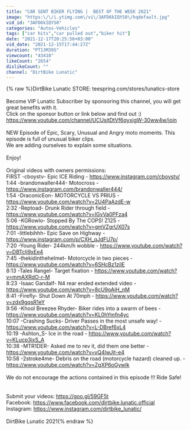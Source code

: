 ```yaml
---
title: "CAR SENT BIKER FLYING |  BEST OF THE WEEK 2021"
image: "https:\/\/i.ytimg.com\/vi\/3AFD6kIQYS0\/hqdefault.jpg"
vid_id: "3AFD6kIQYS0"
categories: "Autos-Vehicles"
tags: ["car hits","car pulled out","biker hit"]
date: "2021-12-17T20:25:56+03:00"
vid_date: "2021-12-15T17:44:27Z"
duration: "PT13M39S"
viewcount: "43418"
likeCount: "2654"
dislikeCount: ""
channel: "DirtBike Lunatic"
---
```

{% raw %}DirtBike Lunatic STORE: teespring.com/stores/lunatics-store<br /><br />Become VIP Lunatic Subscriber by sponsoring this channel, you will get great benefits with it.<br />Click on the sponsor button or link below and find out :) <br /><a rel="nofollow" target="blank" href="https://www.youtube.com/channel/UCUsjtDtVf6qyxigW-30ww4w/join">https://www.youtube.com/channel/UCUsjtDtVf6qyxigW-30ww4w/join</a><br /><br />NEW Episode of Epic, Scary, Unusual and Angry moto moments. This episode is full of unusual biker clips. <br />We are adding ourselves to explain some situations.<br />   <br />Enjoy!<br /><br />Original videos with owners permissions: <br />FIRST -cboystv- Epic ICE Riding - <a rel="nofollow" target="blank" href="https://www.instagram.com/cboystv/">https://www.instagram.com/cboystv/</a><br />1:44 -brandonwaller444- Motocross - <a rel="nofollow" target="blank" href="https://www.instagram.com/brandonwaller444/">https://www.instagram.com/brandonwaller444/</a><br />1:54 -DraconicEon- MOTORCYCLE VS PRIUS - <a rel="nofollow" target="blank" href="https://www.youtube.com/watch?v=2U4PaAzdE-w">https://www.youtube.com/watch?v=2U4PaAzdE-w</a><br />2:32 -Reptoad- Drunk Rider through field - <a rel="nofollow" target="blank" href="https://www.youtube.com/watch?v=IGvVa0PFza4">https://www.youtube.com/watch?v=IGvVa0PFza4</a><br />5:06 -KGRowlo- Stopped By The COPS! Z125 - <a rel="nofollow" target="blank" href="https://www.youtube.com/watch?v=gmVZgrUX07s">https://www.youtube.com/watch?v=gmVZgrUX07s</a><br />7:01 -littlebihhh- Epic Save on Highway - <a rel="nofollow" target="blank" href="https://www.instagram.com/p/CXH_qJdFU7p/">https://www.instagram.com/p/CXH_qJdFU7p/</a><br />7:20 -Young Rider- 244km/h wobble - <a rel="nofollow" target="blank" href="https://www.youtube.com/watch?v=DBTcIj9xEe4">https://www.youtube.com/watch?v=DBTcIj9xEe4</a><br />7:45 -thekidinthehelmet- Motorcycle in two pieces - <a rel="nofollow" target="blank" href="https://www.youtube.com/watch?v=6SHcBz1zjlE">https://www.youtube.com/watch?v=6SHcBz1zjlE</a><br />8:13 -Tales Rangel- Target fixation - <a rel="nofollow" target="blank" href="https://www.youtube.com/watch?v=mmAXRdO-r-M">https://www.youtube.com/watch?v=mmAXRdO-r-M</a> <br />8:23 -Isaac Gandalf- N4 rear ended extended video - <a rel="nofollow" target="blank" href="https://www.youtube.com/watch?v=8cU9oAiH_nM">https://www.youtube.com/watch?v=8cU9oAiH_nM</a><br />8:41 -Firefly- Shut Down At 70mph - <a rel="nofollow" target="blank" href="https://www.youtube.com/watch?v=zdx9gqsR1eY">https://www.youtube.com/watch?v=zdx9gqsR1eY</a><br />9:56 -Khool Breezee Rhyder- Biker rides into a swarm of bees - <a rel="nofollow" target="blank" href="https://www.youtube.com/watch?v=KL0hYmfn4yc">https://www.youtube.com/watch?v=KL0hYmfn4yc</a><br />10:07 -Crashing Sucks- Driver Passes in the most unsafe way! - <a rel="nofollow" target="blank" href="https://www.youtube.com/watch?v=L-DBref6xL4">https://www.youtube.com/watch?v=L-DBref6xL4</a><br />10:19 -Ashton_S-  Ice in the road - <a rel="nofollow" target="blank" href="https://www.youtube.com/watch?v=KLucp3ixS_A">https://www.youtube.com/watch?v=KLucp3ixS_A</a><br />10:38 -MTR1DER- Asked me to rev it, did them one better - <a rel="nofollow" target="blank" href="https://www.youtube.com/watch?v=vQ4lwJjt-e4">https://www.youtube.com/watch?v=vQ4lwJjt-e4</a><br />10:58 -2stroke4me- Debris on the road (motorcycle hazard) cleaned up. - <a rel="nofollow" target="blank" href="https://www.youtube.com/watch?v=ZgXP6oGywIk">https://www.youtube.com/watch?v=ZgXP6oGywIk</a><br /><br />We do not encourage the actions contained in this episode !!! Ride Safe!<br /><br /><br />Submit your videos: <a rel="nofollow" target="blank" href="https://goo.gl/59GF5t">https://goo.gl/59GF5t</a><br /> Facebook: <a rel="nofollow" target="blank" href="https://www.facebook.com/dirtbike.lunatic.official">https://www.facebook.com/dirtbike.lunatic.official</a><br /> Instagram: <a rel="nofollow" target="blank" href="https://www.instagram.com/dirtbike_lunatic/">https://www.instagram.com/dirtbike_lunatic/</a><br /><br />DirtBike Lunatic 2021{% endraw %}
